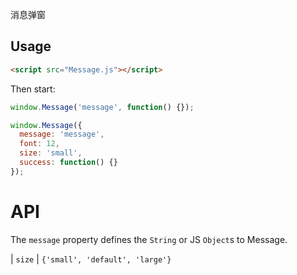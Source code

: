 消息弹窗

## Usage

```html
<script src="Message.js"></script>
```

Then start:

```javascript
window.Message('message', function() {});

window.Message({
  message: 'message',
  font: 12,
  size: 'small',
  success: function() {}
});
```

# API

The `message` property defines the `String` or JS `Object`s to Message.

| `size` | `{'small', 'default', 'large'}`
